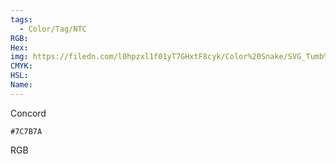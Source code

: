 ```yaml
---
tags:
  - Color/Tag/NTC
RGB:
Hex:
img: https://filedn.com/l0hpzxl1f01yT7GHxtF8cyk/Color%20Snake/SVG_Tumb%20Mass%20No%20Name/7C7B7A.svg
CMYK:
HSL:
Name:
---
```

Concord
```palette
#7C7B7A
```
RGB
